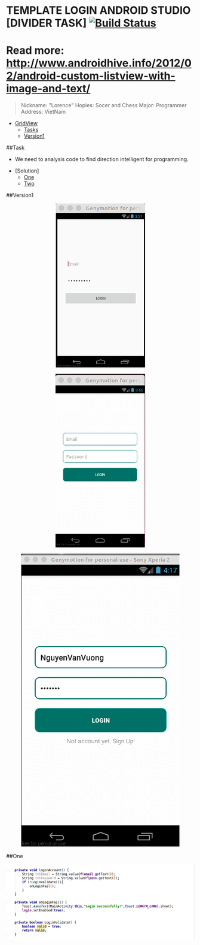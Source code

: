 
# TEMPLATE LOGIN ANDROID STUDIO [DIVIDER TASK] [![Build Status](https://travis-ci.org/nomensa/jquery.hide-show.svg)](https://travis-ci.org/nomensa/jquery.hide-show.svg?branch=master)

# Read more: http://www.androidhive.info/2012/02/android-custom-listview-with-image-and-text/

> Nickname: "Lorence"
> Hopies: Socer and Chess
> Major: Programmer
> Address: VietNam

- [GridView](#gridview)
  - [Tasks](#tasks)
  - [Version1](#version1)

##Task
  + We need to analysis code to find direction intelligent for programming.
- [Solution]
  - [One](#one)
  - [Two](#two)
  
##Version1
<p align="center">
  <img src="https://github.com/danisluis6/App-User/blob/version1/SourceCode/1.png">
</p>

<p align="center">
  <img src="https://github.com/danisluis6/App-User/blob/version1/SourceCode/2.png">
</p>

<p align="center">
  <img src="https://github.com/danisluis6/App-User/blob/version1/SourceCode/3.png">
</p>

##One
<p align="center">
  <img src="https://github.com/danisluis6/App-User/blob/version1/SourceCode/a1.png">
</p>



